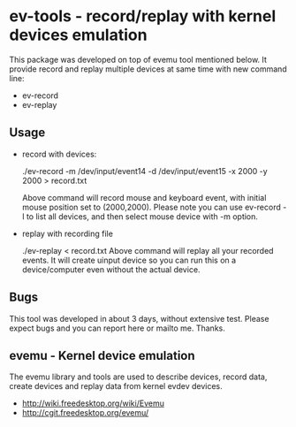 ev-tools - record/replay with kernel devices emulation
===================================

This package was developed on top of evemu tool mentioned below. It provide record and replay multiple devices at same time with new command line:
* ev-record
* ev-replay

Usage
-----
- record with devices:

    ./ev-record -m /dev/input/event14 -d /dev/input/event15 -x 2000 -y 2000 > record.txt
    
    Above command will record mouse and keyboard event, with initial mouse position set to (2000,2000). Please note you can use ev-record -l to list all devices, and then select mouse device with -m option.

- replay with recording file

    ./ev-replay < record.txt
    Above command will replay all your recorded events. It will create uinput device so you can run this on a device/computer even without the actual device.

Bugs
----
This tool was developed in about 3 days, without extensive test. Please expect bugs and you can report here or mailto me. Thanks.

evemu - Kernel device emulation
-------------------------------

The evemu library and tools are used to describe devices, record
data, create devices and replay data from kernel evdev devices.

* http://wiki.freedesktop.org/wiki/Evemu
* http://cgit.freedesktop.org/evemu/


